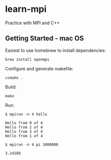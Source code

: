 # learn-mpi

Practice with MPI and C++

## Getting Started - mac OS

Easiest to use homebrew to install dependencies:

`brew install openmpi`

Configure and generate makefile:

`ccmake .`

Build:

`make`

Run:

```
$ mpirun -n 4 hello

Hello from 0 of 4
Hello from 2 of 4
Hello from 3 of 4
Hello from 1 of 4
```

```
$ mpirun -n 4 pi 1000000

3.14186
```
